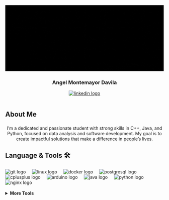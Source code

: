 <div align="center">
    <img src="Static/HELLO_WORLD.gif"  />
    <h3>Angel Montemayor Davila</h3>
      <a href="https://www.linkedin.com/in/angel-montemayor-davila">
        <img src="https://img.shields.io/static/v1?message=LinkedIn&logo=linkedin&label=&color=0077B5&logoColor=white&labelColor=&style=for-the-badge" height="25" alt="linkedin logo" />
      </a>
</div>
<br>

###

<h2 align="left">About Me</h2>

###

<p align="center">I’m a dedicated and passionate student with strong skills in C++, Java, and Python, focused on data analysis and software development. My goal is to create impactful solutions that make a difference in people’s lives.</p>

###

<h2 align="left">Language & Tools 🛠</h2>

###

<div align="left">
    <img src="https://cdn.jsdelivr.net/gh/devicons/devicon/icons/git/git-original.svg" height="40" alt="git logo"  />
    <img width="12" />
    <img src="https://cdn.jsdelivr.net/gh/devicons/devicon/icons/linux/linux-original.svg" height="40" alt="linux logo"  />
    <img width="12" />
    <img src="https://cdn.jsdelivr.net/gh/devicons/devicon/icons/docker/docker-plain-wordmark.svg" height="40" alt="docker logo"  />
    <img width="12" />
    <img src="https://cdn.jsdelivr.net/gh/devicons/devicon/icons/postgresql/postgresql-original.svg" height="40" alt="postgresql logo"  />
    <img width="12" />
    <img src="https://cdn.jsdelivr.net/gh/devicons/devicon/icons/cplusplus/cplusplus-original.svg" height="40" alt="cplusplus logo"  />
    <img width="12" />
    <img src="https://cdn.jsdelivr.net/gh/devicons/devicon/icons/arduino/arduino-original.svg" height="40" alt="arduino logo"  />
    <img width="12" />
    <img src="https://cdn.jsdelivr.net/gh/devicons/devicon/icons/java/java-original.svg" height="40" alt="java logo"  />
    <img width="12" />
    <img src="https://cdn.jsdelivr.net/gh/devicons/devicon/icons/python/python-original.svg" height="40" alt="python logo"  />
    <img width="12" />
<img src="https://cdn.jsdelivr.net/gh/devicons/devicon/icons/nginx/nginx-original.svg" height="40" alt="nginx logo"  />
<img width="12" />
    <br>
    <br>
</div>

<div>
    <details>
        <summary><b>More Tools</b></summary>
        <br>
        <ol>
            <img src="https://cdn.jsdelivr.net/gh/devicons/devicon/icons/anaconda/anaconda-original.svg" height="40" alt="anaconda logo"  />
            <img width="12" />
            <img src="https://cdn.jsdelivr.net/gh/devicons/devicon/icons/numpy/numpy-original.svg" height="40" alt="numpy logo"  />
            <img width="12" />
            <img src="https://cdn.jsdelivr.net/gh/devicons/devicon/icons/pandas/pandas-original.svg" height="40" alt="pandas logo"  />
            <img width="12" />
            <img src="https://cdn.jsdelivr.net/gh/devicons/devicon/icons/django/django-plain.svg" height="40" alt="django logo"  />
            <img width="12" />
            <img src="https://cdn.jsdelivr.net/gh/devicons/devicon/icons/vuejs/vuejs-original.svg" height="40" alt="vuejs logo"  />
            <img width="12" />
            <h2></h2>
        </ol>
    </details>
</div>

